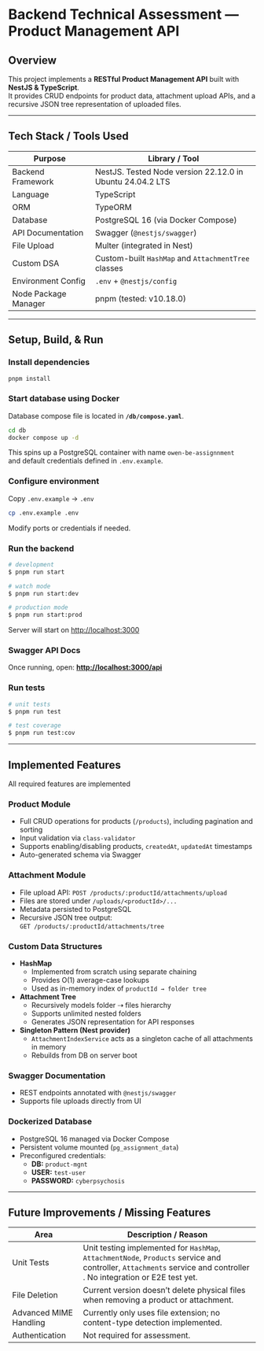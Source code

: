 # Backend Technical Assessment — Product Management API

## Overview

This project implements a **RESTful Product Management API** built with **NestJS & TypeScript**.  
It provides CRUD endpoints for product data, attachment upload APIs, and a recursive JSON tree representation of uploaded files.

---

## Tech Stack / Tools Used

| Purpose              | Library / Tool                                            |
| -------------------- | --------------------------------------------------------- |
| Backend Framework    | NestJS. Tested Node version 22.12.0 in Ubuntu 24.04.2 LTS |
| Language             | TypeScript                                                |
| ORM                  | TypeORM                                                   |
| Database             | PostgreSQL 16 (via Docker Compose)                        |
| API Documentation    | Swagger (`@nestjs/swagger`)                               |
| File Upload          | Multer (integrated in Nest)                               |
| Custom DSA           | Custom-built `HashMap` and `AttachmentTree` classes       |
| Environment Config   | `.env` + `@nestjs/config`                                 |
| Node Package Manager | pnpm (tested: v10.18.0)                                   |

---

## Setup, Build, & Run

### Install dependencies

```bash
pnpm install
```

### Start database using Docker

Database compose file is located in **`/db/compose.yaml`**.

```bash
cd db
docker compose up -d
```

This spins up a PostgreSQL container with name `owen-be-assignnment`  
and default credentials defined in `.env.example`.

### Configure environment

Copy `.env.example` → `.env`

```bash
cp .env.example .env
```

Modify ports or credentials if needed.

### Run the backend

```bash
# development
$ pnpm run start

# watch mode
$ pnpm run start:dev

# production mode
$ pnpm run start:prod
```

Server will start on [http://localhost:3000](http://localhost:3000)

### Swagger API Docs

Once running, open: **[http://localhost:3000/api](http://localhost:3000/api)**

### Run tests

```bash
# unit tests
$ pnpm run test

# test coverage
$ pnpm run test:cov
```

---

## Implemented Features

All required features are implemented

### Product Module

- Full CRUD operations for products (`/products`), including pagination and sorting
- Input validation via `class-validator`
- Supports enabling/disabling products, `createdAt`, `updatedAt` timestamps
- Auto-generated schema via Swagger

### Attachment Module

- File upload API: `POST /products/:productId/attachments/upload`
- Files are stored under `/uploads/<productId>/...`
- Metadata persisted to PostgreSQL
- Recursive JSON tree output:  
  `GET /products/:productId/attachments/tree`

### Custom Data Structures

- **HashMap**
  - Implemented from scratch using separate chaining
  - Provides O(1) average-case lookups
  - Used as in-memory index of `productId → folder tree`
- **Attachment Tree**
  - Recursively models folder ⇢ files hierarchy
  - Supports unlimited nested folders
  - Generates JSON representation for API responses
- **Singleton Pattern (Nest provider)**
  - `AttachmentIndexService` acts as a singleton cache of all attachments in memory
  - Rebuilds from DB on server boot

### Swagger Documentation

- REST endpoints annotated with `@nestjs/swagger`
- Supports file uploads directly from UI

### Dockerized Database

- PostgreSQL 16 managed via Docker Compose
- Persistent volume mounted (`pg_assignment_data`)
- Preconfigured credentials:
  - **DB:** `product-mgnt`
  - **USER:** `test-user`
  - **PASSWORD:** `cyberpsychosis`

---

## Future Improvements / Missing Features

| Area                   | Description / Reason                                                                                                                                                |
| ---------------------- | ------------------------------------------------------------------------------------------------------------------------------------------------------------------- |
| Unit Tests             | Unit testing implemented for `HashMap`, `AttachmentNode`, `Products` service and controller, `Attachments` service and controller . No integration or E2E test yet. |
| File Deletion          | Current version doesn’t delete physical files when removing a product or attachment.                                                                                |
| Advanced MIME Handling | Currently only uses file extension; no content-type detection implemented.                                                                                          |
| Authentication         | Not required for assessment.                                                                                                                                        |
